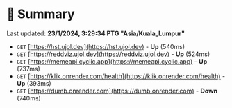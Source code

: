 # 📖 Summary
Last updated: **23/1/2024, 3:29:34 PTG "Asia/Kuala_Lumpur"**

- `GET` [https://hst.ujol.dev](https://hst.ujol.dev) - **Up** (540ms)
- `GET` [https://reddviz.ujol.dev](https://reddviz.ujol.dev) - **Up** (524ms)
- `GET` [https://memeapi.cyclic.app](https://memeapi.cyclic.app) - **Up** (737ms)
- `GET` [https://klik.onrender.com/health](https://klik.onrender.com/health) - **Up** (393ms)
- `GET` [https://dumb.onrender.com](https://dumb.onrender.com) - **Down** (740ms)
